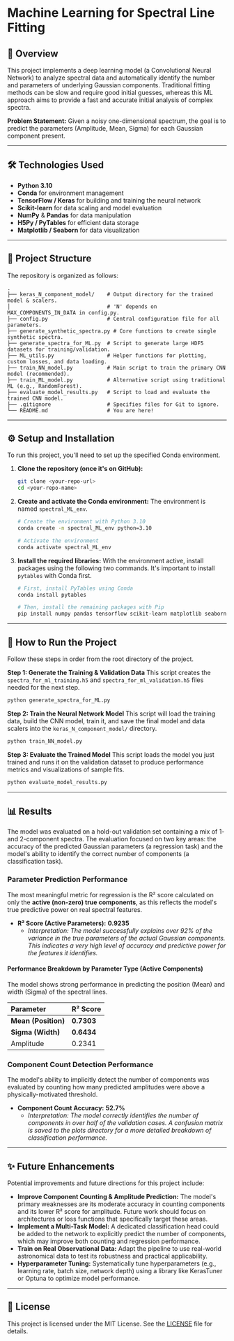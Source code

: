 # Machine Learning for Spectral Line Fitting

## 📖 Overview

This project implements a deep learning model (a Convolutional Neural Network) to analyze spectral data and automatically identify the number and parameters of underlying Gaussian components. Traditional fitting methods can be slow and require good initial guesses, whereas this ML approach aims to provide a fast and accurate initial analysis of complex spectra.

**Problem Statement:** Given a noisy one-dimensional spectrum, the goal is to predict the parameters (Amplitude, Mean, Sigma) for each Gaussian component present.

---

## 🛠️ Technologies Used

* **Python 3.10**
* **Conda** for environment management
* **TensorFlow / Keras** for building and training the neural network
* **Scikit-learn** for data scaling and model evaluation
* **NumPy** & **Pandas** for data manipulation
* **H5Py / PyTables** for efficient data storage
* **Matplotlib / Seaborn** for data visualization

---

## 📂 Project Structure

The repository is organized as follows:

```
.
├── keras_N_component_model/    # Output directory for the trained model & scalers.
│                               # 'N' depends on MAX_COMPONENTS_IN_DATA in config.py.
├── config.py                   # Central configuration file for all parameters.
├── generate_synthetic_spectra.py # Core functions to create single synthetic spectra.
├── generate_spectra_for_ML.py  # Script to generate large HDF5 datasets for training/validation.
├── ML_utils.py                 # Helper functions for plotting, custom losses, and data loading.
├── train_NN_model.py           # Main script to train the primary CNN model (recommended).
├── train_ML_model.py           # Alternative script using traditional ML (e.g., RandomForest).
├── evaluate_model_results.py   # Script to load and evaluate the trained CNN model.
├── .gitignore                  # Specifies files for Git to ignore.
└── README.md                   # You are here!
```

---

## ⚙️ Setup and Installation

To run this project, you'll need to set up the specified Conda environment.

1.  **Clone the repository (once it's on GitHub):**
    ```bash
    git clone <your-repo-url>
    cd <your-repo-name>
    ```

2.  **Create and activate the Conda environment:**
    The environment is named `spectral_ML_env`.
    ```bash
    # Create the environment with Python 3.10
    conda create -n spectral_ML_env python=3.10

    # Activate the environment
    conda activate spectral_ML_env
    ```

3.  **Install the required libraries:**
    With the environment active, install packages using the following two commands. It's important to install `pytables` with Conda first.
    ```bash
    # First, install PyTables using Conda
    conda install pytables

    # Then, install the remaining packages with Pip
    pip install numpy pandas tensorflow scikit-learn matplotlib seaborn h5py tqdm scipy
    ```

---

## 🚀 How to Run the Project

Follow these steps in order from the root directory of the project.

**Step 1: Generate the Training & Validation Data**
This script creates the `spectra_for_ml_training.h5` and `spectra_for_ml_validation.h5` files needed for the next step.
```bash
python generate_spectra_for_ML.py
```

**Step 2: Train the Neural Network Model**
This script will load the training data, build the CNN model, train it, and save the final model and data scalers into the `keras_N_component_model/` directory.
```bash
python train_NN_model.py
```

**Step 3: Evaluate the Trained Model**
This script loads the model you just trained and runs it on the validation dataset to produce performance metrics and visualizations of sample fits.
```bash
python evaluate_model_results.py
```

---

## 📊 Results

The model was evaluated on a hold-out validation set containing a mix of 1- and 2-component spectra. The evaluation focused on two key areas: the accuracy of the predicted Gaussian parameters (a regression task) and the model's ability to identify the correct number of components (a classification task).

### Parameter Prediction Performance

The most meaningful metric for regression is the R² score calculated on only the **active (non-zero) true components**, as this reflects the model's true predictive power on real spectral features.

* **R² Score (Active Parameters):** **0.9235**
    * *Interpretation: The model successfully explains over 92% of the variance in the true parameters of the actual Gaussian components. This indicates a very high level of accuracy and predictive power for the features it identifies.*

#### Performance Breakdown by Parameter Type (Active Components)

The model shows strong performance in predicting the position (Mean) and width (Sigma) of the spectral lines.

| Parameter         | R² Score |
| :---------------- | :------- |
| **Mean (Position)** | **0.7303** |
| **Sigma (Width)** | **0.6434** |
| Amplitude         | 0.2341   |

### Component Count Detection Performance

The model's ability to implicitly detect the number of components was evaluated by counting how many predicted amplitudes were above a physically-motivated threshold.

* **Component Count Accuracy:** **52.7%**
    * *Interpretation: The model correctly identifies the number of components in over half of the validation cases. A confusion matrix is saved to the plots directory for a more detailed breakdown of classification performance.*

---

## ✨ Future Enhancements

Potential improvements and future directions for this project include:

* **Improve Component Counting & Amplitude Prediction:** The model's primary weaknesses are its moderate accuracy in counting components and its lower R² score for amplitude. Future work should focus on architectures or loss functions that specifically target these areas.
* **Implement a Multi-Task Model:** A dedicated classification head could be added to the network to explicitly predict the number of components, which may improve both counting and regression performance.
* **Train on Real Observational Data:** Adapt the pipeline to use real-world astronomical data to test its robustness and practical applicability.
* **Hyperparameter Tuning:** Systematically tune hyperparameters (e.g., learning rate, batch size, network depth) using a library like KerasTuner or Optuna to optimize model performance.

---

## 📄 License

This project is licensed under the MIT License. See the [LICENSE](LICENSE) file for details.

